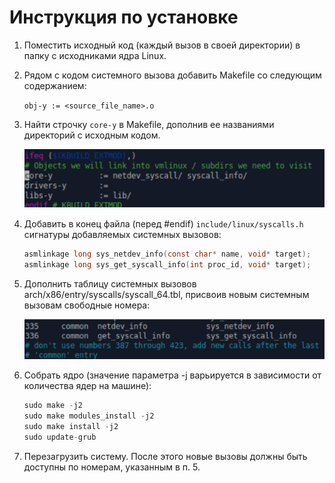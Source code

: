 # Инструкция по установке

1. Поместить исходный код (каждый вызов в своей директории) в папку с исходниками ядра Linux.

2. Рядом с кодом системного вызова добавить Makefile со следующим содержанием:

    ```obj-y := <source_file_name>.o```

3. Найти строчку ```core-y``` в Makefile, дополнив ее названиями директорий с исходным кодом.

    ![core-y](resources/core-y.png)

4. Добавить в конец файла (перед #endif) ```include/linux/syscalls.h``` сигнатуры добавляемых системных вызовов:
    ```c
    asmlinkage long sys_netdev_info(const char* name, void* target);
    asmlinkage long sys_get_syscall_info(int proc_id, void* target);
    ```

5. Дополнить таблицу системных вызовов arch/x86/entry/syscalls/syscall_64.tbl, присвоив новым системным вызовам свободные номера:

   ![syscall_tbl](resources/systable.png)

6. Собрать ядро (значение параметра -j варьируется в зависимости от количества ядер на машине):

   ```c
   sudo make -j2
   sudo make modules_install -j2
   sudo make install -j2
   sudo update-grub
   ```
   
7. Перезагрузить систему. После этого новые вызовы должны быть доступны по номерам, указанным в п. 5.
